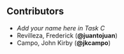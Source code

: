 ## Contributors

- _Add your name here in Task C_
- Revilleza, Frederick (**@juantojuan**)
- Campo, John Kirby (**@jkcampo**)
